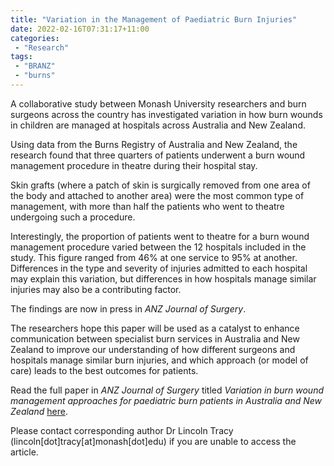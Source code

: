 ```yaml
---
title: "Variation in the Management of Paediatric Burn Injuries"
date: 2022-02-16T07:31:17+11:00
categories:
 - "Research"
tags:
 - "BRANZ"
 - "burns" 
---
```


<!--more-->

A collaborative study between Monash University researchers and burn surgeons across the country has investigated variation in how burn wounds in children are managed at hospitals across Australia and New Zealand. 

Using data from the Burns Registry of Australia and New Zealand, the research found that three quarters of patients underwent a burn wound management procedure in theatre during their hospital stay. 

Skin grafts (where a patch of skin is surgically removed from one area of the body and attached to another area) were the most common type of management, with more than half the patients who went to theatre undergoing such a procedure.

Interestingly, the proportion of patients went to theatre for a burn wound management procedure varied between the 12 hospitals included in the study. This figure ranged from 46% at one service to 95% at another. Differences in the type and severity of injuries admitted to each hospital may explain this variation, but differences in how hospitals manage similar injuries may also be a contributing factor.

The findings are now in press in *ANZ Journal of Surgery*.

The researchers hope this paper will be used as a catalyst to enhance communication between specialist burn services in Australia and New Zealand to improve our understanding of how different surgeons and hospitals manage similar burn injuries, and which approach (or model of care) leads to the best outcomes for patients. 

Read the full paper in *ANZ Journal of Surgery* titled *Variation in burn wound management approaches for paediatric burn patients in Australia and New Zealand* [here](https://onlinelibrary.wiley.com/doi/abs/10.1111/ans.17435).

Please contact corresponding author Dr Lincoln Tracy (lincoln[dot]tracy[at]monash[dot]edu) if you are unable to access the article.
